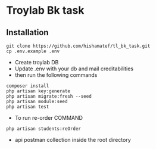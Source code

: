 # Troylab Bk task
## Installation
```
git clone https://github.com/hishamatef/tl_bk_task.git
cp .env.example .env
```
- Create troylab DB
- Update .env with your db and mail creditabilities
- then run the following commands
```
composer install
php artisan key:generate
php artisan migrate:fresh --seed
php artisan module:seed
php artisan test
```
- To run re-order COMMAND
```
php artisan students:reOrder
```
- api postman collection inside the root directory
